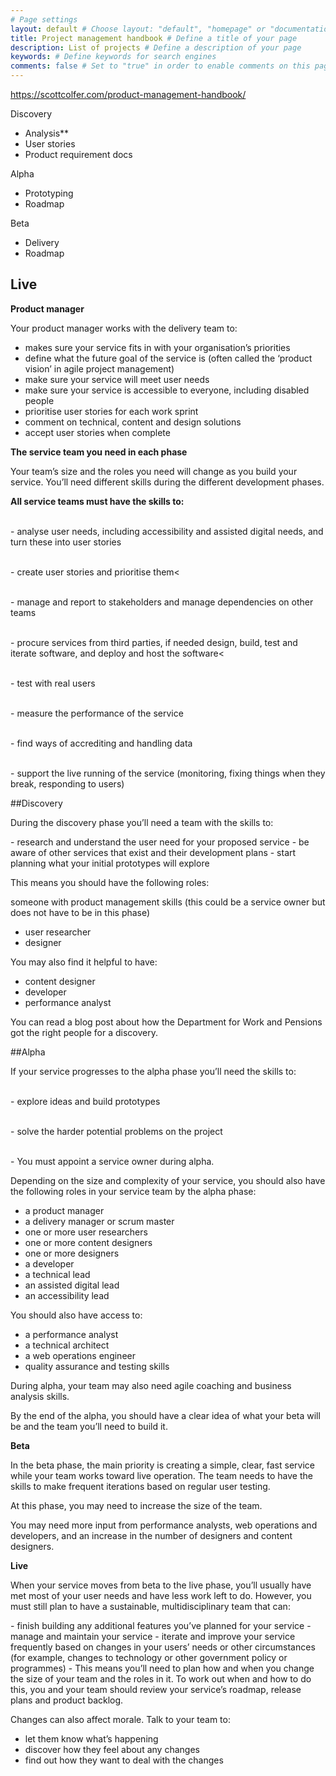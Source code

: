 ```yaml
---
# Page settings
layout: default # Choose layout: "default", "homepage" or "documentation-archive"
title: Project management handbook # Define a title of your page
description: List of projects # Define a description of your page
keywords: # Define keywords for search engines
comments: false # Set to "true" in order to enable comments on this page. Make sure you properly setup "disqus_forum_shortname" variable in "_config.yml"
---
```


https://scottcolfer.com/product-management-handbook/


Discovery
- Analysis**
- User stories
- Product requirement docs


Alpha
- Prototyping
- Roadmap

Beta
- Delivery
- Roadmap

Live
- 


**Product manager**

Your product manager works with the delivery team to:

- makes sure your service fits in with your organisation’s priorities
- define what the future goal of the service is (often called the ‘product vision’ in agile project management)
- make sure your service will meet user needs
- make sure your service is accessible to everyone, including disabled people
- prioritise user stories for each work sprint
- comment on technical, content and design solutions
- accept user stories when complete

**The service team you need in each phase**

Your team’s size and the roles you need will change as you build your service. You’ll need different skills during the different development phases.

<div class="callout callout--info"><strong>All service teams must have the skills to:</strong>

<br>- analyse user needs, including accessibility and assisted digital needs, and turn these into user stories

<br>- create user stories and prioritise them<

<br>- manage and report to stakeholders and manage dependencies on other teams

<br>- procure services from third parties, if needed
design, build, test and iterate software, and deploy and host the software<

<br>- test with real users

<br>- measure the performance of the service

<br>- find ways of accrediting and handling data

<br>- support the live running of the service (monitoring, fixing things when they break, responding to users)</br>
</div>

##Discovery

During the discovery phase you’ll need a team with the skills to:

<div class="callout callout--info">- research and understand the user need for your proposed service
- be aware of other services that exist and their development plans
- start planning what your initial prototypes will explore</div>

This means you should have the following roles:

someone with product management skills (this could be a service owner but does not have to be in this phase)

- user researcher
- designer

You may also find it helpful to have:

- content designer
- developer
- performance analyst

You can read a blog post about how the Department for Work and Pensions got the right people for a discovery.

##Alpha

If your service progresses to the alpha phase you’ll need the skills to:

<div class="callout callout--info"><br>- explore ideas and build prototypes
  
<br>- solve the harder potential problems on the project
  
<br>- You must appoint a service owner during alpha.</div>

Depending on the size and complexity of your service, you should also have the following roles in your service team by the alpha phase:

- a product manager
- a delivery manager or scrum master
- one or more user researchers
- one or more content designers
- one or more designers
- a developer
- a technical lead
- an assisted digital lead
- an accessibility lead

You should also have access to:

- a performance analyst
- a technical architect
- a web operations engineer
- quality assurance and testing skills

During alpha, your team may also need agile coaching and business analysis skills.

By the end of the alpha, you should have a clear idea of what your beta will be and the team you’ll need to build it.

**Beta**

<div class="callout callout--info">In the beta phase, the main priority is creating a simple, clear, fast service while your team works toward live operation. The team needs to have the skills to make frequent iterations based on regular user testing.

At this phase, you may need to increase the size of the team.

You may need more input from performance analysts, web operations and developers, and an increase in the number of designers and content designers.</div>

**Live**

When your service moves from beta to the live phase, you’ll usually have met most of your user needs and have less work left to do. However, you must still plan to have a sustainable, multidisciplinary team that can:

<div class="callout callout--info">
- finish building any additional features you’ve planned for your service
- manage and maintain your service
- iterate and improve your service frequently based on changes in your users’ needs or other circumstances (for example, changes to technology or other government policy or programmes)
- This means you’ll need to plan how and when you change the size of your team and the roles in it. To work out when and how to do this, you and your team should review your service’s roadmap, release plans and product backlog.
</div>

Changes can also affect morale. Talk to your team to:

- let them know what’s happening
- discover how they feel about any changes
- find out how they want to deal with the changes

